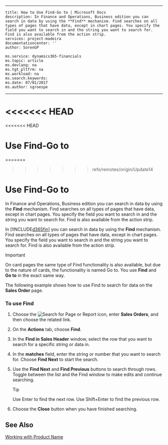 
---
    title: How to Use Find-Go to | Microsoft Docs
    description: In Finance and Operations, Business edition you can search in data by using the **Find** mechanism. Find searches on all types of pages that have data, except in chart pages. You specify the field you want to search in and the string you want to search for. Find is also available from the action strip.
    services: project-madeira
    documentationcenter: ''
    author: SorenGP

    ms.service: dynamics365-financials
    ms.topic: article
    ms.devlang: na
    ms.tgt_pltfrm: na
    ms.workload: na
    ms.search.keywords:
    ms.date: 07/01/2017
    ms.author: sgroespe

---
<<<<<<< HEAD
=======
<<<<<<< HEAD
# Use Find-Go to
=======
>>>>>>> refs/remotes/origin/Update14
# Use Find-Go to
In Finance and Operations, Business edition you can search in data by using the **Find** mechanism. Find searches on all types of pages that have data, except in chart pages. You specify the field you want to search in and the string you want to search for. Find is also available from the action strip.  

In [!INCLUDE[d365fin](../../includes/d365fin_md.md)] you can search in data by using the **Find** mechanism. Find searches on all types of pages that have data, except in chart pages. You specify the field you want to search in and the string you want to search for. Find is also available from the action strip.  

> [!IMPORTANT]  
>  On card pages the same type of Find functionality is also available, but due to the nature of cards, the functionality is named Go to. You use **Find** and **Go to** in the exact same way.  

 The following example shows how to use Find to search for data on the **Sales Order** page.  

### To use Find  

1.  Choose the ![Search for Page or Report](media/ui-search/search_small.png "Search for Page or Report icon") icon, enter **Sales Orders**, and then choose the related link.  

2.  On the **Actions** tab, choose **Find**.  

3.  In the **Find in Sales Header** window, select the row that you want to search for a specific string or data in.  

4.  In the **matches** field, enter the string or number that you want to search for. Choose **Find Next** to start the search.  

5.  Use the **Find Next** and **Find Previous** buttons to search through rows. Toggle between the list and the Find window to make edits and continue searching.  

    > [!TIP]  
    >  Use Enter to find the next row. Use Shift+Enter to find the previous row.  

6.  Choose the **Close** button when you have finished searching.  

## See Also  
 [Working with Product Name](../../../archive/WorkingWithDynamics/working-with-$-p_1-product-name-$-.md)
